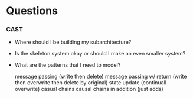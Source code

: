Questions
==========

### CAST ###

- Where should I be building my subarchitecture?

- Is the skeleton system okay or should I make an even smaller system?

- What are the patterns that I need to model?

  message passing (write then delete)
  message passing w/ return (write then overwrite then delete by original)
  state update (continuall overwrite)
  casual chains
  causal chains in addition (just adds)
  
